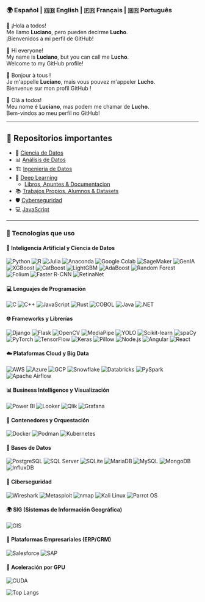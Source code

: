 ### 🌍 Español | 🇬🇧 English | 🇫🇷 Français | 🇧🇷 Português

👋 ¡Hola a todos!  
Me llamo **Luciano**, pero pueden decirme **Lucho**.  
¡Bienvenidos a mi perfil de GitHub!

👋 Hi everyone!  
My name is **Luciano**, but you can call me **Lucho**.  
Welcome to my GitHub profile!

👋 Bonjour à tous !  
Je m'appelle **Luciano**, mais vous pouvez m'appeler **Lucho**.  
Bienvenue sur mon profil GitHub !

👋 Olá a todos!  
Meu nome é **Luciano**, mas podem me chamar de **Lucho**.  
Bem-vindos ao meu perfil no GitHub!

---

## 📁 Repositorios importantes

- 🔬 [Ciencia de Datos](https://github.com/luchoxiii/Data-Scientist)  
- 📊 [Análisis de Datos](https://github.com/luchoxiii/Data-Analyst)  
- 🏗️ [Ingeniería de Datos](https://github.com/luchoxiii/Data-Engineering)  
- 🤖 [Deep Learning](https://github.com/luchoxiii/Deep-Learning)
  - [Libros, Apuntes & Documentacion](https://github.com/luchoxiii/Deep-Learning/tree/main/Books)
- 📚 [Trabajos Propios, Alumnos & Datasets](https://github.com/luchoxiii/Students)  
- 🛡️ [Cyberseguridad](https://github.com/luchoxiii/Cyber_Securitys)  
- 💻 [JavaScript](https://github.com/luchoxiii/Javascript)



---

### 🚀 Tecnologías que uso

#### 🧠 Inteligencia Artificial y Ciencia de Datos  
![Python](https://img.shields.io/badge/Python-3776AB?style=for-the-badge&logo=python&logoColor=white)  ![R](https://img.shields.io/badge/R-276DC3?style=for-the-badge&logo=r&logoColor=white)  ![Julia](https://img.shields.io/badge/Julia-9558B2?style=for-the-badge&logo=julia&logoColor=white)  ![Anaconda](https://img.shields.io/badge/Anaconda-44A833?style=for-the-badge&logo=anaconda&logoColor=white)  ![Google Colab](https://img.shields.io/badge/Google%20Colab-F9AB00?style=for-the-badge&logo=googlecolab&logoColor=white)  ![SageMaker](https://img.shields.io/badge/SageMaker-232F3E?style=for-the-badge&logo=amazonaws&logoColor=white)  ![GenIA](https://img.shields.io/badge/GenIA-8A2BE2?style=for-the-badge&logo=openai&logoColor=white)  ![XGBoost](https://img.shields.io/badge/XGBoost-EC1C24?style=for-the-badge&logo=xgboost&logoColor=white) ![CatBoost](https://img.shields.io/badge/CatBoost-FFBB00?style=for-the-badge&logo=catboost&logoColor=black)  ![LightGBM](https://img.shields.io/badge/LightGBM-00CFFF?style=for-the-badge&logo=lightgbm&logoColor=black)  ![AdaBoost](https://img.shields.io/badge/AdaBoost-FF6F61?style=for-the-badge&logo=adaboost&logoColor=white)  ![Random Forest](https://img.shields.io/badge/Random%20Forest-228B22?style=for-the-badge&logo=scikit-learn&logoColor=white)  ![Folium](https://img.shields.io/badge/Folium-77B829?style=for-the-badge&logo=leaflet&logoColor=white)  ![Faster R-CNN](https://img.shields.io/badge/Faster%20R--CNN-005571?style=for-the-badge&logo=tensorflow&logoColor=white)  ![RetinaNet](https://img.shields.io/badge/RetinaNet-008080?style=for-the-badge&logo=pytorch&logoColor=white)


#### 💻 Lenguajes de Programación  
![C](https://img.shields.io/badge/C-00599C?style=for-the-badge&logo=c&logoColor=white)  ![C++](https://img.shields.io/badge/C++-00599C?style=for-the-badge&logo=c%2B%2B&logoColor=white)  ![JavaScript](https://img.shields.io/badge/JavaScript-F7DF1E?style=for-the-badge&logo=javascript&logoColor=black)  ![Rust](https://img.shields.io/badge/Rust-000000?style=for-the-badge&logo=rust&logoColor=white)  ![COBOL](https://img.shields.io/badge/COBOL-00009B?style=for-the-badge&logo=cobol&logoColor=white)  ![Java](https://img.shields.io/badge/Java-007396?style=for-the-badge&logo=java&logoColor=white)  ![.NET](https://img.shields.io/badge/.NET-512BD4?style=for-the-badge&logo=dotnet&logoColor=white)

#### 🌐 Frameworks y Librerías  
![Django](https://img.shields.io/badge/Django-092E20?style=for-the-badge&logo=django&logoColor=white)  ![Flask](https://img.shields.io/badge/Flask-000000?style=for-the-badge&logo=flask&logoColor=white)  ![OpenCV](https://img.shields.io/badge/OpenCV-5C3EE8?style=for-the-badge&logo=opencv&logoColor=white)  ![MediaPipe](https://img.shields.io/badge/MediaPipe-FB8C00?style=for-the-badge&logo=mediapipe&logoColor=white)  ![YOLO](https://img.shields.io/badge/YOLO-00FFFF?style=for-the-badge&logo=yolo&logoColor=black)  ![Scikit-learn](https://img.shields.io/badge/Scikit--learn-F7931E?style=for-the-badge&logo=scikitlearn&logoColor=white)  ![spaCy](https://img.shields.io/badge/spaCy-09A3D5?style=for-the-badge&logo=spacy&logoColor=white)  ![PyTorch](https://img.shields.io/badge/PyTorch-EE4C2C?style=for-the-badge&logo=pytorch&logoColor=white)  ![TensorFlow](https://img.shields.io/badge/TensorFlow-FF6F00?style=for-the-badge&logo=tensorflow&logoColor=white)  ![Keras](https://img.shields.io/badge/Keras-D00000?style=for-the-badge&logo=keras&logoColor=white)  ![Pillow](https://img.shields.io/badge/Pillow-6E4C13?style=for-the-badge&logo=pillow&logoColor=white)  ![Node.js](https://img.shields.io/badge/Node.js-339933?style=for-the-badge&logo=nodedotjs&logoColor=white)  ![Angular](https://img.shields.io/badge/Angular-DD0031?style=for-the-badge&logo=angular&logoColor=white)  ![React](https://img.shields.io/badge/React-20232A?style=for-the-badge&logo=react&logoColor=61DAFB)

#### ☁️ Plataformas Cloud y Big Data  
![AWS](https://img.shields.io/badge/AWS-232F3E?style=for-the-badge&logo=amazonaws&logoColor=white)  ![Azure](https://img.shields.io/badge/Azure-0078D4?style=for-the-badge&logo=microsoftazure&logoColor=white)  ![GCP](https://img.shields.io/badge/GCP-4285F4?style=for-the-badge&logo=googlecloud&logoColor=white)  ![Snowflake](https://img.shields.io/badge/Snowflake-56B9EB?style=for-the-badge&logo=snowflake&logoColor=white)  ![Databricks](https://img.shields.io/badge/Databricks-E42B2B?style=for-the-badge&logo=databricks&logoColor=white)  ![PySpark](https://img.shields.io/badge/PySpark-E25A1C?style=for-the-badge&logo=apachespark&logoColor=white)  ![Apache Airflow](https://img.shields.io/badge/Apache%20Airflow-017CEE?style=for-the-badge&logo=apacheairflow&logoColor=white)


#### 📊 Business Intelligence y Visualización  
![Power BI](https://img.shields.io/badge/Power%20BI-F2C811?style=for-the-badge&logo=powerbi&logoColor=black)  ![Looker](https://img.shields.io/badge/Looker-4285F4?style=for-the-badge&logo=looker&logoColor=white)  ![Qlik](https://img.shields.io/badge/Qlik-009848?style=for-the-badge&logo=qlik&logoColor=white) ![Grafana](https://img.shields.io/badge/Grafana-F46800?style=for-the-badge&logo=grafana&logoColor=white)


#### 🐳 Contenedores y Orquestación  
![Docker](https://img.shields.io/badge/Docker-2496ED?style=for-the-badge&logo=docker&logoColor=white)  ![Podman](https://img.shields.io/badge/Podman-89CFF0?style=for-the-badge&logo=podman&logoColor=white)  ![Kubernetes](https://img.shields.io/badge/Kubernetes-326CE5?style=for-the-badge&logo=kubernetes&logoColor=white)  
#### 🧱 Bases de Datos  
![PostgreSQL](https://img.shields.io/badge/PostgreSQL-336791?style=for-the-badge&logo=postgresql&logoColor=white)  ![SQL Server](https://img.shields.io/badge/SQL%20Server-CC2927?style=for-the-badge&logo=microsoftsqlserver&logoColor=white)  ![SQLite](https://img.shields.io/badge/SQLite-003B57?style=for-the-badge&logo=sqlite&logoColor=white)  ![MariaDB](https://img.shields.io/badge/MariaDB-003545?style=for-the-badge&logo=mariadb&logoColor=white)  ![MySQL](https://img.shields.io/badge/MySQL-4479A1?style=for-the-badge&logo=mysql&logoColor=white)  ![MongoDB](https://img.shields.io/badge/MongoDB-47A248?style=for-the-badge&logo=mongodb&logoColor=white)  ![InfluxDB](https://img.shields.io/badge/InfluxDB-22ADF6?style=for-the-badge&logo=influxdb&logoColor=white)  

#### 🔐 Ciberseguridad  
![Wireshark](https://img.shields.io/badge/Wireshark-007ACC?style=for-the-badge&logo=wireshark&logoColor=white)  ![Metasploit](https://img.shields.io/badge/Metasploit-000000?style=for-the-badge&logo=metasploit&logoColor=white)  ![nmap](https://img.shields.io/badge/Nmap-214478?style=for-the-badge&logo=nmap&logoColor=white) ![Kali Linux](https://img.shields.io/badge/Kali%20Linux-268BBD?style=for-the-badge&logo=kalilinux&logoColor=white)  ![Parrot OS](https://img.shields.io/badge/Parrot%20OS-1BD96A?style=for-the-badge&logo=gnome&logoColor=white)


#### 🌍 SIG (Sistemas de Información Geográfica)  
![GIS](https://img.shields.io/badge/GIS-00A651?style=for-the-badge&logo=leaflet&logoColor=white)  

#### 🏢 Plataformas Empresariales (ERP/CRM)  
![Salesforce](https://img.shields.io/badge/Salesforce-00A1E0?style=for-the-badge&logo=salesforce&logoColor=white)  ![SAP](https://img.shields.io/badge/SAP-0FAAFF?style=for-the-badge&logo=sap&logoColor=white)

#### 🚀 Aceleración por GPU  
![CUDA](https://img.shields.io/badge/CUDA-76B900?style=for-the-badge&logo=nvidia&logoColor=white)  





![Top Langs](https://github-readme-stats.vercel.app/api/top-langs/?username=luchoxiii&layout=compact&theme=radical)
